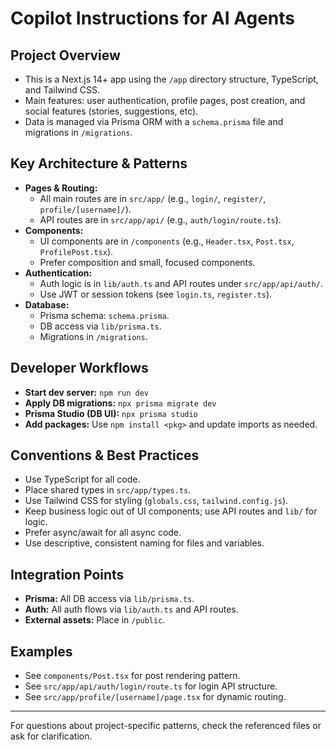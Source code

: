 # Copilot Instructions for AI Agents

## Project Overview
- This is a Next.js 14+ app using the `/app` directory structure, TypeScript, and Tailwind CSS.
- Main features: user authentication, profile pages, post creation, and social features (stories, suggestions, etc).
- Data is managed via Prisma ORM with a `schema.prisma` file and migrations in `/migrations`.

## Key Architecture & Patterns
- **Pages & Routing:**
  - All main routes are in `src/app/` (e.g., `login/`, `register/`, `profile/[username]/`).
  - API routes are in `src/app/api/` (e.g., `auth/login/route.ts`).
- **Components:**
  - UI components are in `/components` (e.g., `Header.tsx`, `Post.tsx`, `ProfilePost.tsx`).
  - Prefer composition and small, focused components.
- **Authentication:**
  - Auth logic is in `lib/auth.ts` and API routes under `src/app/api/auth/`.
  - Use JWT or session tokens (see `login.ts`, `register.ts`).
- **Database:**
  - Prisma schema: `schema.prisma`.
  - DB access via `lib/prisma.ts`.
  - Migrations in `/migrations`.

## Developer Workflows
- **Start dev server:** `npm run dev`
- **Apply DB migrations:** `npx prisma migrate dev`
- **Prisma Studio (DB UI):** `npx prisma studio`
- **Add packages:** Use `npm install <pkg>` and update imports as needed.

## Conventions & Best Practices
- Use TypeScript for all code.
- Place shared types in `src/app/types.ts`.
- Use Tailwind CSS for styling (`globals.css`, `tailwind.config.js`).
- Keep business logic out of UI components; use API routes and `lib/` for logic.
- Prefer async/await for all async code.
- Use descriptive, consistent naming for files and variables.

## Integration Points
- **Prisma:** All DB access via `lib/prisma.ts`.
- **Auth:** All auth flows via `lib/auth.ts` and API routes.
- **External assets:** Place in `/public`.

## Examples
- See `components/Post.tsx` for post rendering pattern.
- See `src/app/api/auth/login/route.ts` for login API structure.
- See `src/app/profile/[username]/page.tsx` for dynamic routing.

---

For questions about project-specific patterns, check the referenced files or ask for clarification.
